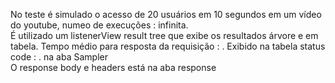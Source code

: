 No teste é simulado o acesso de 20 usuários em 10 segundos em um vídeo do youtube, numeo de execuções : infinita.    
É utilizado um listenerView result tree que exibe os resultados árvore  e em tabela.
Tempo médio para resposta da requisição :  . Exibido na tabela
status code :    . na aba Sampler    
O response body e headers está na aba response
